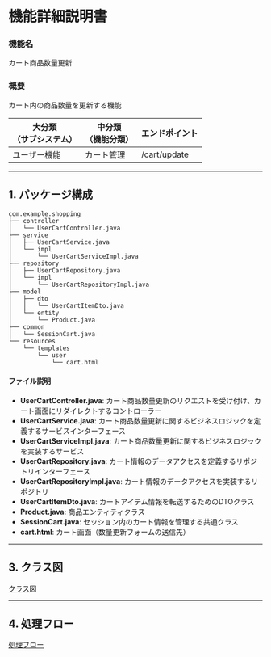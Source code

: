 # 機能詳細説明書
### 機能名
カート商品数量更新

### 概要
カート内の商品数量を更新する機能

|大分類<br>（サブシステム）|中分類<br>（機能分類）|エンドポイント|
|----|----|----|
|ユーザー機能|カート管理|/cart/update|

---

## 1. パッケージ構成
```
com.example.shopping
├── controller
│   └── UserCartController.java
├── service
│   ├── UserCartService.java
│   └── impl
│       └── UserCartServiceImpl.java
├── repository
│   ├── UserCartRepository.java
│   └── impl
│       └── UserCartRepositoryImpl.java
├── model
│   ├── dto
│   │   └── UserCartItemDto.java
│   └── entity
│       └── Product.java
├── common
│   └── SessionCart.java
└── resources
    └── templates
        └── user
            └── cart.html
```

#### ファイル説明
- **UserCartController.java**: カート商品数量更新のリクエストを受け付け、カート画面にリダイレクトするコントローラー
- **UserCartService.java**: カート商品数量更新に関するビジネスロジックを定義するサービスインターフェース
- **UserCartServiceImpl.java**: カート商品数量更新に関するビジネスロジックを実装するサービス
- **UserCartRepository.java**: カート情報のデータアクセスを定義するリポジトリインターフェース
- **UserCartRepositoryImpl.java**: カート情報のデータアクセスを実装するリポジトリ
- **UserCartItemDto.java**: カートアイテム情報を転送するためのDTOクラス
- **Product.java**: 商品エンティティクラス
- **SessionCart.java**: セッション内のカート情報を管理する共通クラス
- **cart.html**: カート画面（数量更新フォームの送信先）

---

## 3. クラス図
[クラス図](class/cl-updateCartItemQuantity.md)

---

## 4. 処理フロー
[処理フロー](sequence/sq-updateCartItemQuantity.md)